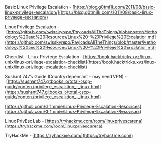 Basic Linux Privilege Escalation - [https://blog.g0tmi1k.com/2011/08/basic-linux-privilege-escalation/](https://blog.g0tmi1k.com/2011/08/basic-linux-privilege-escalation/)

Linux Privilege Escalation - [https://github.com/swisskyrepo/PayloadsAllTheThings/blob/master/Methodology%20and%20Resources/Linux%20-%20Privilege%20Escalation.md](https://github.com/swisskyrepo/PayloadsAllTheThings/blob/master/Methodology%20and%20Resources/Linux%20-%20Privilege%20Escalation.md)

Checklist - Linux Privilege Escalation - [https://book.hacktricks.xyz/linux-unix/linux-privilege-escalation-checklist](https://book.hacktricks.xyz/linux-unix/linux-privilege-escalation-checklist)

Sushant 747's Guide (Country dependant - may need VPN) - [https://sushant747.gitbooks.io/total-oscp-guide/content/privilege_escalation_-_linux.html](https://sushant747.gitbooks.io/total-oscp-guide/content/privilege_escalation_-_linux.html)

[https://github.com/Gr1mmie/Linux-Privilege-Escalation-Resources](https://github.com/Gr1mmie/Linux-Privilege-Escalation-Resources)

Linux PrivEsc Lab - [https://tryhackme.com/room/linuxprivescarena](https://tryhackme.com/room/linuxprivescarena)

TryHackMe - [https://tryhackme.com/](https://tryhackme.com/)

